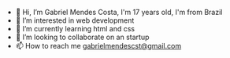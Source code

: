 - 👋 Hi, I’m Gabriel Mendes Costa, I'm 17 years old, I'm from Brazil
- 👀 I’m interested in web development
- 🌱 I’m currently learning html and css
- 💞️ I’m looking to collaborate on an startup
- 📫 How to reach me gabrielmendescst@gmail.com

<!---
GabrielMendesCosta/GabrielMendesCosta is a ✨ special ✨ repository because its `README.md` (this file) appears on your GitHub profile.
You can click the Preview link to take a look at your changes.
--->
